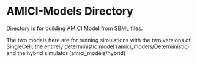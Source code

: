# AMICI-Models Directory

Directory is for building AMICI Model from SBML files. 

The two models here are for running simulations with the two versions of SingleCell; the entirely deterministic model (amici_models/Deterministic) and the hybrid simulator (amici_models/hybrid)
